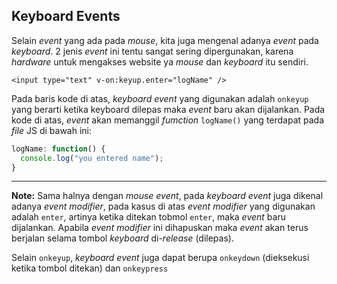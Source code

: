 ## Keyboard Events

Selain _event_ yang ada pada _mouse_, kita juga mengenal adanya _event_ pada _keyboard_. 2 jenis _event_ ini tentu sangat sering dipergunakan, karena _hardware_ untuk mengakses website ya _mouse_ dan _keyboard_ itu sendiri.

`<input type="text" v-on:keyup.enter="logName" />`

Pada baris kode di atas, _keyboard event_ yang digunakan adalah `onkeyup` yang berarti ketika keyboard dilepas maka _event_ baru akan dijalankan. Pada kode di atas, _event_ akan memanggil _fumction_ `logName()` yang terdapat pada _file_ JS di bawah ini:

```javascript
logName: function() {
  console.log("you entered name");
}
```

---

**Note:** Sama halnya dengan _mouse event_, pada _keyboard event_ juga dikenal adanya _event modifier_, pada kasus di atas _event modifier_ yang digunakan adalah `enter`, artinya ketika ditekan tobmol `enter`, maka _event_ baru dijalankan. Apabila _event modifier_ ini dihapuskan maka _event_ akan terus berjalan selama tombol _keyboard_ di-_release_ (dilepas).

Selain `onkeyup`, _keyboard event_ juga dapat berupa `onkeydown` (dieksekusi ketika tombol ditekan) dan `onkeypress`
